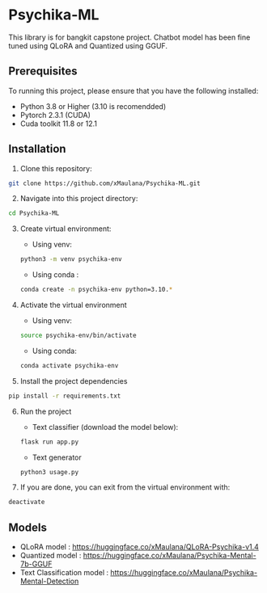 # Psychika-ML

This library is for bangkit capstone project. Chatbot model has been fine tuned using QLoRA and Quantized using GGUF.

## Prerequisites

To running this project, please ensure that you have the following installed:

- Python 3.8 or Higher (3.10 is recomendded)
- Pytorch 2.3.1 (CUDA)
- Cuda toolkit 11.8 or 12.1

## Installation

1. Clone this repository:
```bash
git clone https://github.com/xMaulana/Psychika-ML.git
```

2. Navigate into this project directory:
```bash
cd Psychika-ML
```

3. Create virtual environment:
    - Using venv:
    ```bash
    python3 -m venv psychika-env
    ```
    - Using conda :
    ```bash
    conda create -n psychika-env python=3.10.*
    ```

4. Activate the virtual environment
    - Using venv:
    ```bash
    source psychika-env/bin/activate
    ```
    - Using conda:
    ```bash
    conda activate psychika-env
    ```

5. Install the project dependencies
```bash
pip install -r requirements.txt
```

6. Run the project
    - Text classifier (download the model below):
    ```bash
    flask run app.py
    ```
    - Text generator
    ```bash
    python3 usage.py
    ```

7. If you are done, you can exit from the virtual environment with:
```bash
deactivate
```


## Models
- QLoRA model : https://huggingface.co/xMaulana/QLoRA-Psychika-v1.4 
- Quantized model : https://huggingface.co/xMaulana/Psychika-Mental-7b-GGUF
- Text Classification model : https://huggingface.co/xMaulana/Psychika-Mental-Detection 
